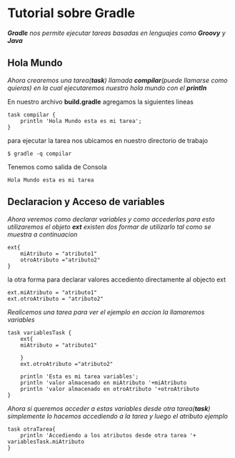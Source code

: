 # Tutorial sobre Gradle

_**Gradle** nos permite ejecutar tareas basadas en lenguajes como **Groovy** y **Java**_

## Hola Mundo
_Ahora crearemos una tarea(**task**) llamada **compilar**(puede llamarse como quieras) en la cual ejecutaremos nuestro hola mundo con el **println**_

En nuestro archivo **build.gradle** agregamos la siguientes lineas

```
task compilar {
    println 'Hola Mundo esta es mi tarea';
}
```
para ejecutar la tarea nos ubicamos en nuestro directorio de trabajo
```
$ gradle -q compilar
```
Tenemos como salida de Consola
```
Hola Mundo esta es mi tarea
```
## Declaracion y Acceso de variables
_Ahora veremos como declarar variables y como accederlas para esto utilizaremos el objeto **ext** existen dos formar de utilizarlo tal como se muestra a continuacion_
```
ext{
    miAtributo = "atributo1"
    otroAtributo ="atributo2"
}
```
la otra forma para declarar valores accediento directamente al objecto ext
```
ext.miAtributo = "atributo1"
ext.otroAtributo = "atributo2"
```
_Realicemos una tarea para ver el ejemplo en accion la llamaremos variables_
```
task variablesTask {
    ext{
    miAtributo = "atributo1"
    
    }
    ext.otroAtributo ="atributo2"

    println 'Esta es mi tarea variables';
    println 'valor almacenado en miAtributo '+miAtributo
    println 'valor almacenado en otroAtributo '+otroAtributo
}
```
_Ahora si queremos acceder a estas variables desde otra tarea(**task**) simplemente lo hacemos accediendo a la tarea y luego el atributo ejemplo_
```
task otraTarea{
    println 'Accediendo a los atributos desde otra tarea '+ variablesTask.miAtributo
}
```
